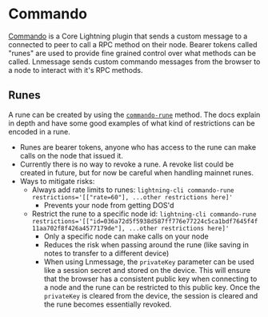 # Commando

[Commando](https://docs.corelightning.org/reference/lightning-commando) is a Core Lightning plugin that sends a custom message to a connected to peer to call a RPC method on their node. Bearer tokens called "runes" are used to provide fine grained control over what methods can be called. Lnmessage sends custom commando messages from the browser to a node to interact with it's RPC methods.

## Runes

A rune can be created by using the [`commando-rune`](https://docs.corelightning.org/reference/lightning-commando-rune) method. The docs explain in depth and have some good examples of what kind of restrictions can be encoded in a rune.

- Runes are bearer tokens, anyone who has access to the rune can make calls on the node that issued it.
- Currently there is no way to revoke a rune. A revoke list could be created in future, but for now be careful when handling mainnet runes.
- Ways to mitigate risks:
  - Always add rate limits to runes: `lightning-cli commando-rune restrictions='[["rate=60"], ...other restrictions here]'`
    - Prevents your node from getting DOS'd
  - Restrict the rune to a specific node id: `lightning-cli commando-rune restrictions='[["id=036a72d5f5938d587ff776e77224c5ca1bdf7645f4f11aa702f8f426a4577179de"], ...other restrictions here]'`
    - Only a specific node can make calls on your node
    - Reduces the risk when passing around the rune (like saving in notes to transfer to a different device)
    - When using Lnmessage, the `privateKey` parameter can be used like a session secret and stored on the device. This will ensure that the browser has a consistent public key when connecting to a node and the rune can be restricted to this public key. Once the `privateKey` is cleared from the device, the session is cleared and the rune becomes essentially revoked.